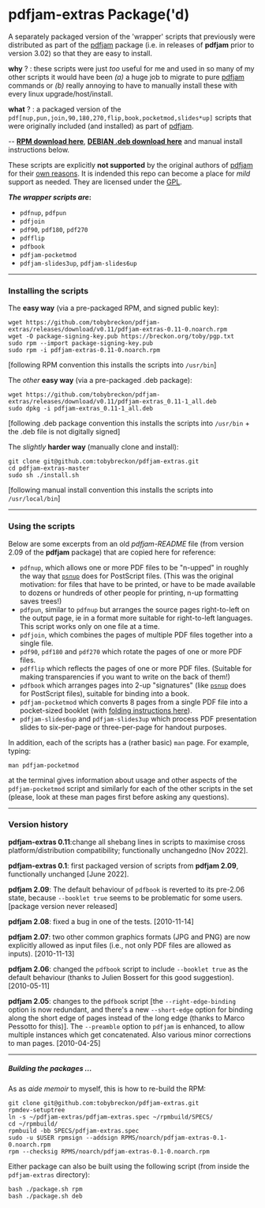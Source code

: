 # pdfjam-extras Package('d)

A separately packaged version of the 'wrapper' scripts that previously were distributed as part of the [pdfjam](https://github.com/DavidFirth/pdfjam) package (i.e. in releases of **pdfjam** prior to version 3.02) so that they are easy to install.

**why** ? : these scripts were just _too_ useful for me and used in so many of my other scripts it would have been _(a)_ a huge job to migrate to pure [pdfjam](https://github.com/DavidFirth/pdfjam) commands or _(b)_ really annoying to have to manually install these with every linux upgrade/host/install.

**what** ? : a packaged version of the ``pdf[nup,pun,join,90,180,270,flip,book,pocketmod,slides*up]`` scripts that were originally included (and installed) as part of [pdfjam](https://github.com/DavidFirth/pdfjam).

-- **[RPM download here](https://github.com/tobybreckon/pdfjam-extras/releases/download/v0.11/pdfjam-extras-0.11-0.noarch.rpm)**, **[DEBIAN .deb download here](https://github.com/tobybreckon/pdfjam-extras/releases/download/v0.11/pdfjam-extras_0.11-1_all.deb)**  and manual install instructions below.

These scripts are explicitly **not supported** by the original authors of [pdfjam](https://github.com/DavidFirth/pdfjam) for their [own reasons](https://github.com/DavidFirth/pdfjam-extras). It is indended this repo can become a place for _mild_ support as needed.  They are licensed under the [GPL](COPYING).

**_The wrapper scripts are_:**

- `pdfnup`, `pdfpun`
- `pdfjoin`
- `pdf90`, `pdf180`, `pdf270`
- `pdfflip`
- `pdfbook`
- `pdfjam-pocketmod`
- `pdfjam-slides3up`, `pdfjam-slides6up`

---

### Installing the scripts

The **easy way** (via a pre-packaged RPM, and signed public key):
```
wget https://github.com/tobybreckon/pdfjam-extras/releases/download/v0.11/pdfjam-extras-0.11-0.noarch.rpm
wget -O package-signing-key.pub https://breckon.org/toby/pgp.txt
sudo rpm --import package-signing-key.pub
sudo rpm -i pdfjam-extras-0.11-0.noarch.rpm
```
[following RPM convention this installs the scripts into ``/usr/bin``]

The _other_ **easy way** (via a pre-packaged .deb package):
```
wget https://github.com/tobybreckon/pdfjam-extras/releases/download/v0.11/pdfjam-extras_0.11-1_all.deb
sudo dpkg -i pdfjam-extras_0.11-1_all.deb
```
[following .deb package convention this installs the scripts into ``/usr/bin`` + the .deb file is not digitally signed]


The _slightly_ **harder way** (manually clone and install):
```
git clone git@github.com:tobybreckon/pdfjam-extras.git
cd pdfjam-extras-master
sudo sh ./install.sh
```
[following manual install convention this installs the scripts into ``/usr/local/bin``]

---

### Using the scripts

Below are some excerpts from an old _pdfjam-README_ file (from version 2.09 of the
**pdfjam** package) that are copied here for reference:


- ``pdfnup``, which allows one or more PDF files to be "n-upped" in roughly the way that [``psnup``](https://github.com/rrthomas/psutils) does for PostScript files. (This was the original motivation: for files that have to be printed, or have to be made available to dozens or hundreds of other people for printing, n-up formatting saves trees!)
- ``pdfpun``, similar to ``pdfnup`` but arranges the source pages right-to-left on the output page, ie in a format more suitable for right-to-left languages. This script works only on one file at a time.
- ``pdfjoin``, which combines the pages of multiple PDF files together into a single file.
- ``pdf90``, ``pdf180`` and ``pdf270`` which rotate the pages of one or more PDF files.
- ``pdfflip`` which reflects the pages of one or more PDF files. (Suitable for making transparencies if you want to write on the back of them!)
- ``pdfbook`` which arranges pages into 2-up "signatures" (like [``psnup``](https://github.com/rrthomas/psutils) does for PostScript files), suitable for binding into a book.
- ``pdfjam-pocketmod`` which converts 8 pages from a single PDF file into a pocket-sized booklet (with [folding instructions here](https://pocketmod.com/howto)).
- ``pdfjam-slides6up`` and ``pdfjam-slides3up`` which process PDF presentation slides to six-per-page or three-per-page for handout purposes.

In addition, each of the scripts has a (rather basic) ``man`` page. For example, typing:

```man pdfjam-pocketmod```

at the terminal gives information about usage and other aspects of the ``pdfjam-pocketmod`` script and similarly for each of the other scripts in the set (please, look at these man pages first before asking any questions).

---

### Version history

**pdfjam-extras 0.11**:change all shebang lines in scripts to maximise cross platform/distribution compatibility; functionally unchangedno [Nov 2022].

**pdfjam-extras 0.1**: first packaged version of scripts from **pdfjam 2.09**, functionally unchanged [June 2022].

**pdfjam 2.09**: The default behaviour of ``pdfbook`` is reverted to its pre-2.06 state, because ``--booklet true`` seems to be problematic for some users.&nbsp; [package version never released]

**pdfjam 2.08**: fixed a bug in one of the tests. [2010-11-14]

**pdfjam 2.07**: two other common graphics formats (JPG and PNG) are now explicitly allowed as input files (i.e., not only PDF files are allowed as inputs). [2010-11-13]

**pdfjam 2.06**: changed the ``pdfbook`` script to include ``--booklet true`` as the default behaviour (thanks to Julien Bossert for this good suggestion). [2010-05-11]

**pdfjam 2.05**: changes to the ``pdfbook`` script [the ``--right-edge-binding`` option is now redundant, and there's a new ``--short-edge`` option for binding along the short edge of pages instead of the long edge (thanks to Marco Pessotto for this)]. The ``--preamble`` option to ``pdfjam`` is enhanced, to allow multiple instances which get concatenated. Also various minor corrections to man pages. [2010-04-25]

---

##### Building the packages ...

As as _aide memoir_ to myself, this is how to re-build the RPM:

```
git clone git@github.com:tobybreckon/pdfjam-extras.git
rpmdev-setuptree
ln -s ~/pdfjam-extras/pdfjam-extras.spec ~/rpmbuild/SPECS/
cd ~/rpmbuild/
rpmbuild -bb SPECS/pdfjam-extras.spec
sudo -u $USER rpmsign --addsign RPMS/noarch/pdfjam-extras-0.1-0.noarch.rpm
rpm --checksig RPMS/noarch/pdfjam-extras-0.1-0.noarch.rpm
```

Either package can also be built using the following script
(from inside the ``pdfjam-extras`` directory):

```
bash ./package.sh rpm
bash ./package.sh deb
```
